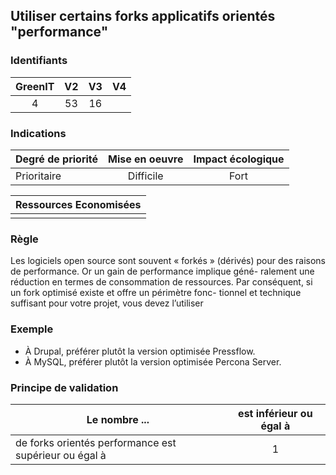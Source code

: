 ## Utiliser certains forks applicatifs orientés "performance"

### Identifiants

| GreenIT |  V2  |  V3  |  V4  |
|:-------:|:----:|:----:|:----:|
|  4    | 53  | 16  |      |

### Indications

| Degré de priorité |      Mise en oeuvre       |  Impact écologique    | 
|-------------------|:-------------------------:|:---------------------:|
|  Prioritaire      |   Difficile               |  Fort                 | 


|Ressources Economisées                                      |
|:----------------------------------------------------------:|
|    |

### Règle

Les logiciels open source sont souvent « forkés » (dérivés) pour des raisons de performance. Or un gain de performance implique géné- ralement une réduction en termes de consommation de ressources. Par conséquent, si un fork optimisé existe et offre un périmètre fonc- tionnel et technique suffisant pour votre projet, vous devez l’utiliser

### Exemple

 - À Drupal, préférer plutôt la version optimisée Pressflow.
 - À MySQL, préférer plutôt la version optimisée Percona Server.

### Principe de validation

| Le nombre ...     | est inférieur ou égal à   |  
|-------------------|:-------------------------:|
| de forks orientés performance est supérieur ou égal à   | 1  |
